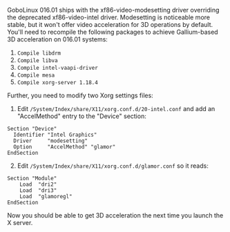 GoboLinux 016.01 ships with the xf86-video-modesetting driver overriding the deprecated xf86-video-intel driver. Modesetting is noticeable more stable, but it won't offer video acceleration for 3D operations by default. You'll need to recompile the following packages to achieve Gallium-based 3D acceleration on 016.01 systems:

1. `Compile libdrm`
2. `Compile libva`
3. `Compile intel-vaapi-driver`
4. `Compile mesa`
5. `Compile xorg-server 1.18.4`

Further, you need to modify two Xorg settings files:

1. Edit `/System/Index/share/X11/xorg.conf.d/20-intel.conf` and add an "AccelMethod" entry to the "Device" section:
```
Section "Device"
  Identifier "Intel Graphics"
  Driver     "modesetting"
  Option     "AccelMethod" "glamor"
EndSection
```

2. Edit `/System/Index/share/X11/xorg.conf.d/glamor.conf` so it reads:
```
Section "Module"
    Load  "dri2"
    Load  "dri3"
    Load  "glamoregl"
EndSection
```

Now you should be able to get 3D acceleration the next time you launch the X server.
